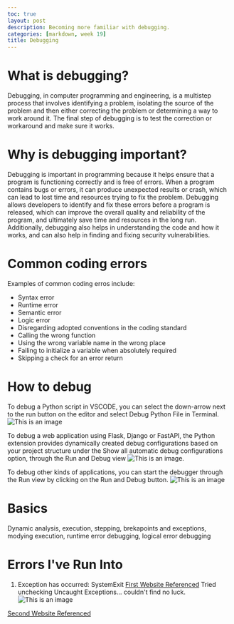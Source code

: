```yaml
---
toc: true
layout: post
description: Becoming more familiar with debugging.
categories: [markdown, week 19]
title: Debugging
---
```

# What is debugging?
Debugging, in computer programming and engineering, is a multistep process that involves identifying a problem, isolating the source of the problem and then either correcting the problem or determining a way to work around it. The final step of debugging is to test the correction or workaround and make sure it works.

# Why is debugging important?
Debugging is important in programming because it helps ensure that a program is functioning correctly and is free of errors. When a program contains bugs or errors, it can produce unexpected results or crash, which can lead to lost time and resources trying to fix the problem. Debugging allows developers to identify and fix these errors before a program is released, which can improve the overall quality and reliability of the program, and ultimately save time and resources in the long run. Additionally, debugging also helps in understanding the code and how it works, and can also help in finding and fixing security vulnerabilities.

# Common coding errors
Examples of common coding erros include:
- Syntax error
- Runtime error
- Semantic error
- Logic error
- Disregarding adopted conventions in the coding standard
- Calling the wrong function
- Using the wrong variable name in the wrong place
- Failing to initialize a variable when absolutely required
- Skipping a check for an error return

# How to debug
To debug a Python script in VSCODE, you can select the down-arrow next to the run button on the editor and select Debug Python File in Terminal.
![This is an image](https://code.visualstudio.com/assets/docs/python/debugging/debug-button-editor.png)

To debug a web application using Flask, Django or FastAPI, the Python extension provides dynamically created debug configurations based on your project structure under the Show all automatic debug configurations option, through the Run and Debug view
![This is an image](https://code.visualstudio.com/assets/docs/python/debugging/debug-auto-config.png).

To debug other kinds of applications, you can start the debugger through the Run view by clicking on the Run and Debug button.
![This is an image](https://code.visualstudio.com/assets/docs/python/debugging/debug-run.png)

# Basics
Dynamic analysis, execution, stepping, brekapoints and exceptions, modying execution, runtime error debugging, logical error debugging

# Errors I've Run Into
1. Exception has occurred: SystemExit
[First Website Referenced](https://stackoverflow.com/questions/52372810visual-studio-code-python-debugging-exception-has-occurred-systemexit)
Tried unchecking Uncaught Exceptions... couldn't find no luck.
![This is an image](https://i.stack.imgur.com/damNF.png)

[Second Website Referenced](https://github.com/microsoft/vscode-python/issues/3201)